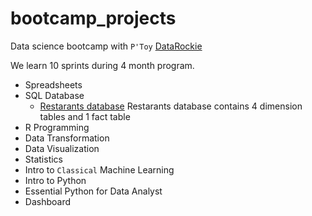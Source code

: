 # bootcamp_projects
Data science bootcamp with ` P'Toy `
[DataRockie](https://www.facebook.com/datarockie)

We learn 10 sprints during 4 month program.
- Spreadsheets
- SQL Database
  - [Restarants database](https://replit.com/@PatchareeyaPhon/SQLhomeworkbatch6#main.sql) Restarants database contains 4 dimension tables and 1 fact table
- R Programming
- Data Transformation
- Data Visualization
- Statistics
- Intro to `Classical` Machine Learning
- Intro to Python
- Essential Python for Data Analyst
- Dashboard
